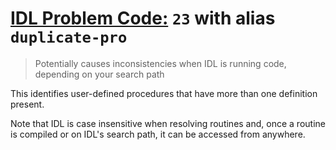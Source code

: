 # [IDL Problem Code:](./../README.md) `23` with alias `duplicate-pro`

> Potentially causes inconsistencies when IDL is running code, depending on your search path

This identifies user-defined procedures that have more than one definition present.

Note that IDL is case insensitive when resolving routines and, once a routine is compiled or on IDL's search path, it can be accessed from anywhere.
